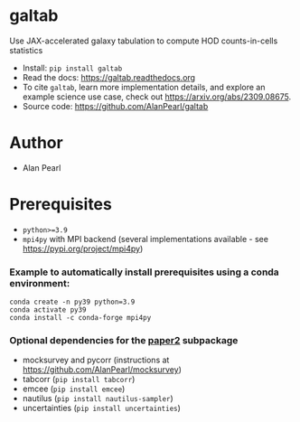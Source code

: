 # galtab
Use JAX-accelerated galaxy tabulation to compute HOD counts-in-cells statistics

- Install: `pip install galtab`
- Read the docs: https://galtab.readthedocs.org
- To cite `galtab`, learn more implementation details, and explore an example science use case, check out https://arxiv.org/abs/2309.08675.
- Source code: https://github.com/AlanPearl/galtab

# Author
- Alan Pearl

# Prerequisites
- `python>=3.9`
- `mpi4py` with MPI backend (several implementations available - see https://pypi.org/project/mpi4py)
### Example to automatically install prerequisites using a conda environment:
```
conda create -n py39 python=3.9
conda activate py39
conda install -c conda-forge mpi4py 
```
<!-- conda install -c conda-forge openmpi=4.1.4=ha1ae619_100  # (no longer needed, automatically installs with mpi4py on conda-forge) -->
### Optional dependencies for the [paper2](https://github.com/AlanPearl/galtab/tree/main/galtab/paper2) subpackage
- mocksurvey and pycorr (instructions at https://github.com/AlanPearl/mocksurvey)
- tabcorr (`pip install tabcorr`)
- emcee (`pip install emcee`)
- nautilus (`pip install nautilus-sampler`)
- uncertainties (`pip install uncertainties`)
